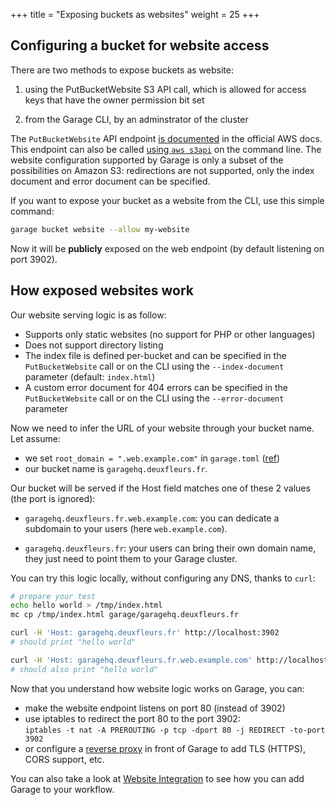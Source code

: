 +++
title = "Exposing buckets as websites"
weight = 25
+++

## Configuring a bucket for website access

There are two methods to expose buckets as website:

1. using the PutBucketWebsite S3 API call, which is allowed for access keys that have the owner permission bit set

2. from the Garage CLI, by an adminstrator of the cluster

The `PutBucketWebsite` API endpoint [is documented](https://docs.aws.amazon.com/AmazonS3/latest/API/API_PutBucketWebsite.html) in the official AWS docs.
This endpoint can also be called [using `aws s3api`](https://docs.aws.amazon.com/cli/latest/reference/s3api/put-bucket-website.html) on the command line.
The website configuration supported by Garage is only a subset of the possibilities on Amazon S3: redirections are not supported, only the index document and error document can be specified.

If you want to expose your bucket as a website from the CLI, use this simple command:

```bash
garage bucket website --allow my-website
```

Now it will be **publicly** exposed on the web endpoint (by default listening on port 3902).

## How exposed websites work

Our website serving logic is as follow:

  - Supports only static websites (no support for PHP or other languages)
  - Does not support directory listing
  - The index file is defined per-bucket and can be specified in the `PutBucketWebsite` call
     or on the CLI using the `--index-document` parameter (default: `index.html`)
  - A custom error document for 404 errors can be specified in the `PutBucketWebsite` call
    or on the CLI using the `--error-document` parameter

Now we need to infer the URL of your website through your bucket name.
Let assume:
  - we set `root_domain = ".web.example.com"` in `garage.toml` ([ref](@/documentation/reference-manual/configuration.md#root_domain))
  - our bucket name is `garagehq.deuxfleurs.fr`.

Our bucket will be served if the Host field matches one of these 2 values (the port is ignored):

  - `garagehq.deuxfleurs.fr.web.example.com`: you can dedicate a subdomain to your users (here `web.example.com`).

  - `garagehq.deuxfleurs.fr`: your users can bring their own domain name, they just need to point them to your Garage cluster.

You can try this logic locally, without configuring any DNS, thanks to `curl`:

```bash
# prepare your test
echo hello world > /tmp/index.html
mc cp /tmp/index.html garage/garagehq.deuxfleurs.fr

curl -H 'Host: garagehq.deuxfleurs.fr' http://localhost:3902
# should print "hello world"

curl -H 'Host: garagehq.deuxfleurs.fr.web.example.com' http://localhost:3902
# should also print "hello world"
```

Now that you understand how website logic works on Garage, you can:

 - make the website endpoint listens on port 80 (instead of 3902)
 - use iptables to redirect the port 80 to the port 3902:  
   `iptables -t nat -A PREROUTING -p tcp -dport 80 -j REDIRECT -to-port 3902`
 - or configure a [reverse proxy](@/documentation/cookbook/reverse-proxy.md) in front of Garage to add TLS (HTTPS), CORS support, etc.

You can also take a look at [Website Integration](@/documentation/connect/websites.md) to see how you can add Garage to your workflow.

